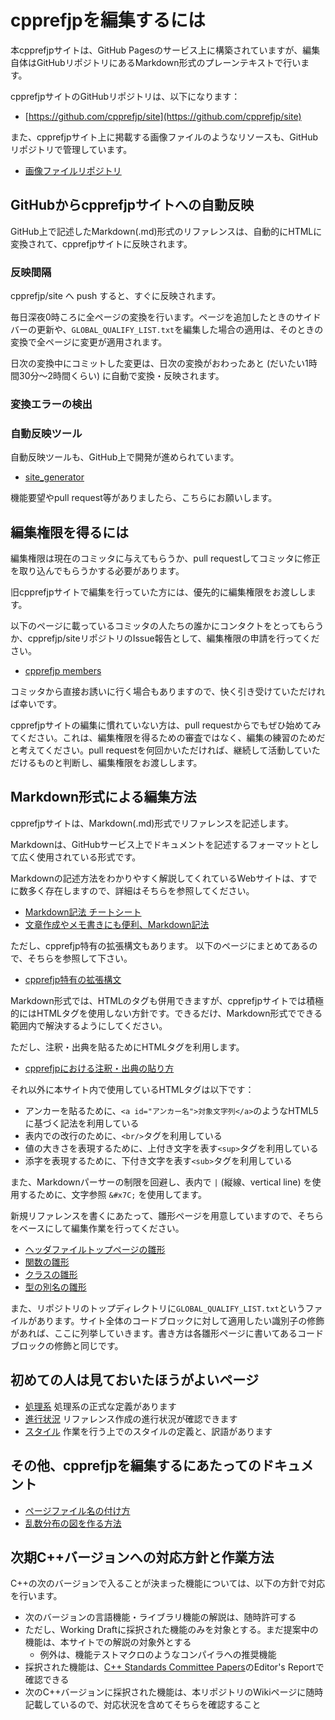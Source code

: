 # cpprefjpを編集するには

本cpprefjpサイトは、GitHub Pagesのサービス上に構築されていますが、編集自体はGitHubリポジトリにあるMarkdown形式のプレーンテキストで行います。

cpprefjpサイトのGitHubリポジトリは、以下になります：

* [https://github.com/cpprefjp/site](https://github.com/cpprefjp/site)


また、cpprefjpサイト上に掲載する画像ファイルのようなリソースも、GitHubリポジトリで管理しています。

* [画像ファイルリポジトリ](https://github.com/cpprefjp/image)


## GitHubからcpprefjpサイトへの自動反映
GitHub上で記述したMarkdown(.md)形式のリファレンスは、自動的にHTMLに変換されて、cpprefjpサイトに反映されます。


### 反映間隔
cpprefjp/site へ push すると、すぐに反映されます。

毎日深夜0時ころに全ページの変換を行います。ページを追加したときのサイドバーの更新や、`GLOBAL_QUALIFY_LIST.txt`を編集した場合の適用は、そのときの変換で全ページに変更が適用されます。

日次の変換中にコミットした変更は、日次の変換がおわったあと (だいたい1時間30分〜2時間くらい) に自動で変換・反映されます。


### 変換エラーの検出

### 自動反映ツール
自動反映ツールも、GitHub上で開発が進められています。

* [site_generator](https://github.com/cpprefjp/site_generator)

機能要望やpull request等がありましたら、こちらにお願いします。

## 編集権限を得るには
編集権限は現在のコミッタに与えてもらうか、pull requestしてコミッタに修正を取り込んでもらうかする必要があります。

旧cpprefjpサイトで編集を行っていた方には、優先的に編集権限をお渡しします。

以下のページに載っているコミッタの人たちの誰かにコンタクトをとってもらうか、cpprefjp/siteリポジトリのIssue報告として、編集権限の申請を行ってください。

* [cpprefjp members](https://github.com/cpprefjp?tab=members)

コミッタから直接お誘いに行く場合もありますので、快く引き受けていただければ幸いです。

cpprefjpサイトの編集に慣れていない方は、pull requestからでもぜひ始めてみてください。これは、編集権限を得るための審査ではなく、編集の練習のためだと考えてください。pull requestを何回かいただければ、継続して活動していただけるものと判断し、編集権限をお渡しします。



## Markdown形式による編集方法
cpprefjpサイトは、Markdown(.md)形式でリファレンスを記述します。

Markdownは、GitHubサービス上でドキュメントを記述するフォーマットとして広く使用されている形式です。

Markdownの記述方法をわかりやすく解説してくれているWebサイトは、すでに数多く存在しますので、詳細はそちらを参照してください。

* [Markdown記法 チートシート](http://qiita.com/Qiita/items/c686397e4a0f4f11683d)
* [文章作成やメモ書きにも便利、Markdown記法](http://kojika17.com/2013/01/starting-markdown.html)

ただし、cpprefjp特有の拡張構文もあります。
以下のページにまとめてあるので、そちらを参照して下さい。

* [cpprefjp特有の拡張構文](/editors_doc/specialized.md)

Markdown形式では、HTMLのタグも併用できますが、cpprefjpサイトでは積極的にはHTMLタグを使用しない方針です。できるだけ、Markdown形式でできる範囲内で解決するようにしてください。

ただし、注釈・出典を貼るためにHTMLタグを利用します。

* [cpprefjpにおける注釈・出典の貼り方](./cite_note_ref.md)

それ以外に本サイト内で使用しているHTMLタグは以下です：

* アンカーを貼るために、`<a id="アンカー名">対象文字列</a>`のようなHTML5に基づく記法を利用している
* 表内での改行のために、`<br/>`タグを利用している
* 値の大きさを表現するために、上付き文字を表す`<sup>`タグを利用している
* 添字を表現するために、下付き文字を表す`<sub>`タグを利用している

また、Markdownパーサーの制限を回避し、表内で `|` (縦線、vertical line) を使用するために、文字参照 `&#x7C;` を使用してます。

新規リファレンスを書くにあたって、雛形ページを用意していますので、そちらをベースにして編集作業を行ってください。

* [ヘッダファイルトップページの雛形](header_template_page.md)
* [関数の雛形](function_template_page.md)
* [クラスの雛形](class_template_page.md)
* [型の別名の雛形](type-type_template_page.md)

また、リポジトリのトップディレクトリに`GLOBAL_QUALIFY_LIST.txt`というファイルがあります。サイト全体のコードブロックに対して適用したい識別子の修飾があれば、ここに列挙していきます。書き方は各雛形ページに書いてあるコードブロックの修飾と同じです。


## 初めての人は見ておいたほうがよいページ

* [処理系](/implementation.md) 処理系の正式な定義があります
* [進行状況](https://github.com/cpprefjp/site/wiki/progress) リファレンス作成の進行状況が確認できます
* [スタイル](/working_style.md) 作業を行う上でのスタイルの定義と、訳語があります


## その他、cpprefjpを編集するにあたってのドキュメント

* [ページファイル名の付け方](/editors_doc/page_names.md)
* [乱数分布の図を作る方法](/editors_doc/random_figure.md)


## 次期C++バージョンへの対応方針と作業方法
C++の次のバージョンで入ることが決まった機能については、以下の方針で対応を行います。

- 次のバージョンの言語機能・ライブラリ機能の解説は、随時許可する
- ただし、Working Draftに採択された機能のみを対象とする。まだ提案中の機能は、本サイトでの解説の対象外とする
    - 例外は、機能テストマクロのようなコンパイラへの推奨機能
- 採択された機能は、[C++ Standards Committee Papers](http://www.open-std.org/jtc1/sc22/wg21/docs/papers/)のEditor's Reportで確認できる
- 次のC++バージョンに採択された機能は、本リポジトリのWikiページに随時記載しているので、対応状況を含めてそちらを確認すること


